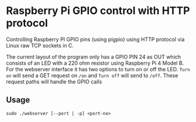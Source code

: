 # Raspberry Pi GPIO control with HTTP protocol
Controlling Raspberry PI GPIO pins (using pigpio) using HTTP protocol via Linux raw TCP sockets in C.

The current layout of the program only has a GPIO PIN 24 as OUT which consists of an LED with a 220 ohm resistor using Raspberry Pi 4 Model B. For the webserver interface it has two options to turn on or off the LED. `Turn on` will send a GET request on `/on` and `Turn off` will send to `/off`. These request paths will handle the GPIO calls

## Usage
`sudo ./webserver [--port | -p] <port-no>`
